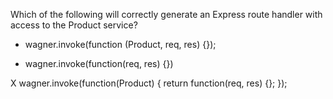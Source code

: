 Which of the following will correctly generate an Express route handler with access to the Product service?

- wagner.invoke(function (Product, req, res) {});

- wagner.invoke(function(req, res) {})

X wagner.invoke(function(Product) { return function(req, res) {}; });